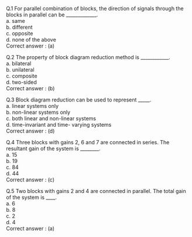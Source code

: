 Q.1 For parallel combination of blocks, the direction of signals through the blocks in parallel can be _____________.\
a. same\
b. different\
c. opposite\
d. none of the above\
Correct answer : (a)

Q.2 The property of block diagram reduction method is ____________.\
a. bilateral\
b. unilateral\
c. composite\
d. two-sided\
Correct answer : (b)

Q.3 Block diagram reduction can be used to represent _____.\
a. linear systems only\
b. non-linear systems only\
c. both linear and non-linear systems\
d. time-invariant and time- varying systems\
Correct answer : (d)

Q.4 Three blocks with gains 2, 6 and 7 are connected in series. The resultant gain of the system is ________.\
a. 15\
b. 19\
c. 84\
d. 44\
Correct answer : (c)

Q.5 Two blocks with gains 2 and 4 are connected in parallel. The total gain of the system is ____.\
a. 6\
b. 8\
c. 2\
d. 4\
Correct answer : (a)
